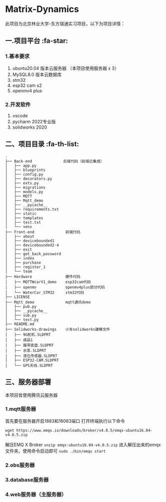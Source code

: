 # Matrix-Dynamics

此项目为北京林业大学-东方瑞通实习项目，以下为项目详情：

## 一.项目平台 :fa-star: 

### 1.基本要求
1. ubuntu20.04 版本云服务器 （本项目使用服务器 x 3）
2. MySQL8.0 版本云数据库
3. stm32
4. esp32 cam s2
5. openmv4 plus
### 2.开发软件

1. vscode
2. pycharm 2022专业版
3. solidworks 2020

## 二、项目目录 :fa-th-list: 


```
.
├── Back-end              后端代码（前端已集成）                       
│   ├── app.py
│   ├── blueprints
│   ├── config.py
│   ├── decorators.py
│   ├── exts.py
│   ├── migrations
│   ├── models.py
│   ├── MQTT
│   ├── Mqtt_demo
│   ├── __pycache__
│   ├── requirements.txt
│   ├── static
│   ├── templates
│   ├── test.txt
│   └── venv
├── Front-end              前端代码
│   ├── about
│   ├── devicebounded1
│   ├── devicebounded2-4
│   ├── exit
│   ├── get_back_password
│   ├── index
│   ├── purchase
│   ├── register_1
│   └── team
├── Hardware               硬件代码
│   ├── MQTTWcarV1_demo    esp32cam代码
│   ├── openmv             openmv4plus部分代码
│   └── WaterCar_STM32     stm32代码
├── LICENSE
├── Mqtt_demo              mqtt通讯demo
│   ├── pub.py
│   ├── __pycache__
│   ├── sub.py
│   └── test.py
├── README.md
├── Solidworks-drawings    小车solidworks建模文件
│   ├── 9G舵机.SLDPRT
│   ├── 成品1
│   ├── 履带底盘.SLDPRT
│   ├── 水泵.SLDPRT
│   ├── 液位传感器.SLDPRT
│   ├── ESP32-CAM.SLDPRT
│   └── GPS天线.SLDPRT

```
## 三、服务器部署
本项目皆使用腾讯云服务器
### 1.mqtt服务器
首先要在服务器开启1883和18083端口
打开终端执行以下命令
```
wget https://www.emqx.io/downloads/broker/v4.0.5/emqx-ubuntu16.04-v4.0.5.zip

```
解压EMQ X Broker
`unzip emqx-ubuntu16.04-v4.0.5.zip`
进入解压出来的emqx文件夹，使用命令启动即可
`sudo ./bin/emqx start`



### 2.obs服务器
### 3.database服务器
### 4.web服务器（主服务器）

